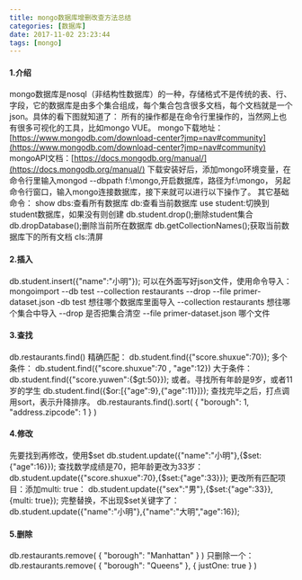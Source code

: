```yaml
---
title: mongo数据库增删改查方法总结
categories: [数据库]
date: 2017-11-02 23:23:44
tags: [mongo]
---
```


#### 1.介绍

mongo数据库是nosql（非结构性数据库）的一种，存储格式不是传统的表、行、字段，它的数据库是由多个集合组成，每个集合包含很多文档，每个文档就是一个json。具体的看下图就知道了：  所有的操作都是在命令行里操作的，当然网上也有很多可视化的工具，比如mongo VUE。
 mongo下载地址：[https://www.mongodb.com/download-center?jmp=nav#community](https://www.mongodb.com/download-center?jmp=nav#community) 
 mongoAPI文档：[https://docs.mongodb.org/manual/](https://docs.mongodb.org/manual/) 
 下载安装好后，添加mongo环境变量，在命令行里输入mongod --dbpath f:\\mongo,开启数据库，路径为f:\\mongo，
 另起命令行窗口，输入mongo连接数据库，接下来就可以进行以下操作了。 
 其它基础命令： 
 show dbs:查看所有数据库 
 db:查看当前数据库 
 use student:切换到student数据库，如果没有则创建 
 db.student.drop();删除student集合 
 db.dropDatabase();删除当前所在数据库 
 db.getCollectionNames();获取当前数据库下的所有文档 cls:清屏
<!--more-->
#### 2.插入

db.student.insert({"name":"小明"}); 
可以在外面写好json文件，使用命令导入： 
mongoimport --db test --collection restaurants --drop --file primer-dataset.json -db test 想往哪个数据库里面导入 
--collection restaurants 想往哪个集合中导入 
--drop 是否把集合清空 
--file primer-dataset.json 哪个文件

#### 3.查找

db.restaurants.find() 
精确匹配： db.student.find({"score.shuxue":70}); 
多个条件： db.student.find({"score.shuxue":70 , "age":12}) 
大于条件： db.student.find({"score.yuwen":{$gt:50}}); 
或者。寻找所有年龄是9岁，或者11岁的学生 db.student.find({$or:\[{"age":9},{"age":11}\]}); 
查找完毕之后，打点调用sort，表示升降排序。 db.restaurants.find().sort( { "borough": 1, "address.zipcode": 1 } )

#### 4.修改

先要找到再修改，使用$set db.student.update({"name":"小明"},{$set:{"age":16}}); 
查找数学成绩是70，把年龄更改为33岁： db.student.update({"score.shuxue":70},{$set:{"age":33}}); 
更改所有匹配项目：添加multi: true： db.student.update({"sex":"男"},{$set:{"age":33}},{multi: true}); 
完整替换，不出现$set关键字了： db.student.update({"name":"小明"},{"name":"大明","age":16});

#### 5.删除

db.restaurants.remove( { "borough": "Manhattan" } ) 只删除一个：
db.restaurants.remove( { "borough": "Queens" }, { justOne: true } )